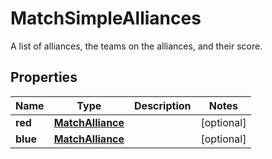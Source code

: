 

# MatchSimpleAlliances

A list of alliances, the teams on the alliances, and their score.
## Properties

Name | Type | Description | Notes
------------ | ------------- | ------------- | -------------
**red** | [**MatchAlliance**](MatchAlliance.md) |  |  [optional]
**blue** | [**MatchAlliance**](MatchAlliance.md) |  |  [optional]



